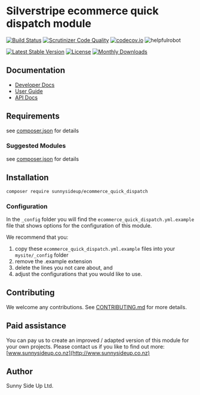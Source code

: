 # Silverstripe ecommerce quick dispatch module
[![Build Status](https://travis-ci.org/sunnysideup/silverstripe-ecommerce_quick_dispatch.svg?branch=master)](https://travis-ci.org/sunnysideup/silverstripe-ecommerce_quick_dispatch)
[![Scrutinizer Code Quality](https://scrutinizer-ci.com/g/sunnysideup/silverstripe-ecommerce_quick_dispatch/badges/quality-score.png?b=master)](https://scrutinizer-ci.com/g/sunnysideup/silverstripe-ecommerce_quick_dispatch/?branch=master)
[![codecov.io](https://codecov.io/github/sunnysideup/silverstripe-ecommerce_quick_dispatch/coverage.svg?branch=master)](https://codecov.io/github/sunnysideup/silverstripe-ecommerce_quick_dispatch?branch=master)
![helpfulrobot](https://helpfulrobot.io/sunnysideup/ecommerce_quick_dispatch/badge)

[![Latest Stable Version](https://poser.pugx.org/sunnysideup/ecommerce_quick_dispatch/version)](https://packagist.org/packages/sunnysideup/ecommerce_quick_dispatch)
[![License](https://poser.pugx.org/sunnysideup/ecommerce_quick_dispatch/license)](https://packagist.org/packages/sunnysideup/ecommerce_quick_dispatch)
[![Monthly Downloads](https://poser.pugx.org/sunnysideup/ecommerce_quick_dispatch/d/monthly)](https://packagist.org/packages/sunnysideup/ecommerce_quick_dispatch)


## Documentation



 * [Developer Docs](docs/en/INDEX.md)
 * [User Guide](docs/en/userguide.md)
 * [API Docs](http://docs.ssmods.com/sunnysideup/ecommerce_quick_dispatch/classes.xhtml)

## Requirements



see [composer.json](composer.json) for details

### Suggested Modules



see [composer.json](composer.json) for details


## Installation


```
composer require sunnysideup/ecommerce_quick_dispatch
```

### Configuration



In the `_config` folder you will find the `ecommerce_quick_dispatch.yml.example`
file that shows options for the configuration of this module.

We recommend that you:

  1. copy these `ecommerce_quick_dispatch.yml.example` files into your
`mysite/_config` folder
  2. remove the .example extension
  3. delete the lines you not care about, and
  4. adjust the configurations that you would like to use.


## Contributing



We welcome any contributions. See [CONTRIBUTING.md](CONTRIBUTING.md) for more details.

## Paid assistance



You can pay us to create an improved / adapted version of this module for your own projects.  Please contact us if you like to find out more: [www.sunnysideup.co.nz](http://www.sunnysideup.co.nz)

## Author



Sunny Side Up Ltd.
